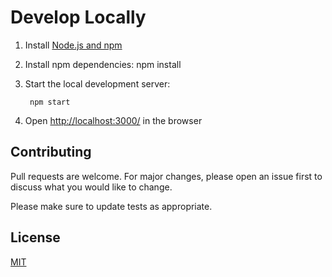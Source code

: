 
# Develop Locally

1. Install [Node.js and npm](https://nodejs.org/en/)

1. Install npm dependencies:
        npm install

1. Start the local development server:

        npm start

1. Open [http://localhost:3000/](http://localhost:3000/) in the browser


## Contributing
Pull requests are welcome. For major changes, please open an issue first to discuss what you would like to change.

Please make sure to update tests as appropriate.

## License
[MIT](https://choosealicense.com/licenses/mit/)
